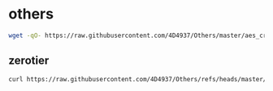 # others

``` bash
wget -qO- https://raw.githubusercontent.com/4D4937/Others/master/aes_crypto_tool.sh | sh
```
## zerotier
``` bash
curl https://raw.githubusercontent.com/4D4937/Others/refs/heads/master/zerotier.sh | bash -s install
```

